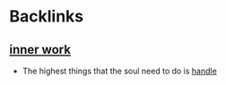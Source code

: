 
# Backlinks
## [inner work](<inner work.md>)
- The highest things that the soul need to do is [handle](<handle.md>)

